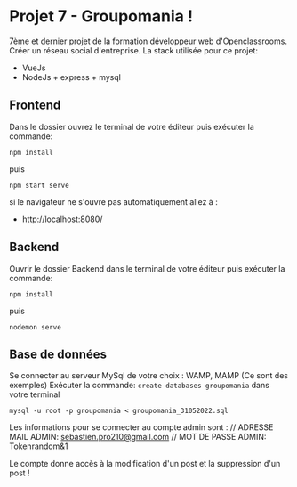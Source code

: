 # Projet 7 - Groupomania !

7ème et dernier projet de la formation développeur web d'Openclassrooms.
Créer un réseau social d'entreprise.
La stack utilisée pour ce projet:

- VueJs 
- NodeJs + express + mysql

## Frontend

Dans le dossier ouvrez  le terminal de votre éditeur puis exécuter la commande:

    npm install

puis

    npm start serve

si le navigateur ne s'ouvre pas automatiquement allez à :

- http://localhost:8080/

## Backend

Ouvrir le dossier Backend dans le terminal de votre éditeur puis exécuter la commande:

    npm install

puis

    nodemon serve

## Base de données

Se connecter au serveur MySql de votre choix : WAMP, MAMP (Ce sont des exemples)
Exécuter la commande: `create databases groupomania` dans votre terminal 

    mysql -u root -p groupomania < groupomania_31052022.sql


Les informations pour se connecter au compte admin sont  : 
// ADRESSE MAIL ADMIN:  sebastien.pro210@gmail.com 
//  MOT DE PASSE ADMIN:  Tokenrandom&1

Le compte donne accès à la modification d'un post et la suppression d'un post !

